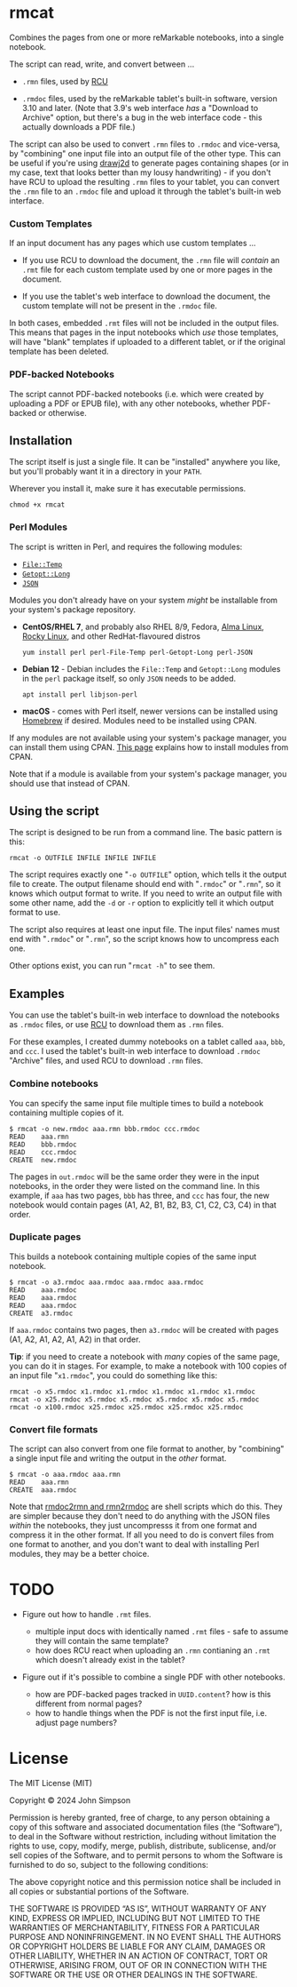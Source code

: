 # rmcat

Combines the pages from one or more reMarkable notebooks, into a single notebook.

The script can read, write, and convert between ...

* `.rmn` files, used by [RCU](http://www.davisr.me/projects/rcu/)

* `.rmdoc` files, used by the reMarkable tablet's built-in software, version 3.10 and later. (Note that 3.9's web interface *has* a "Download to Archive" option, but there's a bug in the web interface code - this actually downloads a PDF file.)

The script can also be used to convert `.rmn` files to `.rmdoc` and vice-versa, by "combining" one input file into an output file of the other type. This can be useful if you're using [drawj2d](https://drawj2d.sourceforge.io/) to generate pages containing shapes (or in my case, text that looks better than my lousy handwriting) - if you don't have RCU to upload the resulting `.rmn` files to your tablet, you can convert the `.rmn` file to an `.rmdoc` file and upload it through the tablet's built-in web interface.

### Custom Templates

If an input document has any pages which use custom templates ...

* If you use RCU to download the document, the `.rmn` file will *contain* an `.rmt` file for each custom template used by one or more pages in the document.

* If you use the tablet's web interface to download the document, the custom template will not be present in the `.rmdoc` file.

In both cases, embedded `.rmt` files will not be included in the output files. This means that pages in the input notebooks which *use* those templates, will have "blank" templates if uploaded to a different tablet, or if the original template has been deleted.

### PDF-backed Notebooks

The script cannot PDF-backed notebooks (i.e. which were created by uploading a PDF or EPUB file), with any other notebooks, whether PDF-backed or otherwise.

## Installation

The script itself is just a single file. It can be "installed" anywhere you like, but you'll probably want it in a directory in your `PATH`.

Wherever you install it, make sure it has executable permissions.

```
chmod +x rmcat
```

### Perl Modules

The script is written in Perl, and requires the following modules:

* [`File::Temp`](https://metacpan.org/pod/File::Temp)
* [`Getopt::Long`](https://metacpan.org/pod/Getopt::Long)
* [`JSON`](https://metacpan.org/pod/JSON)

Modules you don't already have on your system *might* be installable from your system's package repository.

* **CentOS/RHEL 7**, and probably also RHEL 8/9, Fedora, [Alma Linux](https://almalinux.org/), [Rocky Linux](https://rockylinux.org/), and other RedHat-flavoured distros

    ```
    yum install perl perl-File-Temp perl-Getopt-Long perl-JSON
    ```

* **Debian 12** - Debian includes the `File::Temp` and `Getopt::Long` modules in the `perl` package itself, so only `JSON` needs to be added.

    ```
    apt install perl libjson-perl
    ```

* **macOS** - comes with Perl itself, newer versions can be installed using [Homebrew](https://brew.sh/) if desired. Modules need to be installed using CPAN.

If any modules are not available using your system's package manager, you can install them using CPAN. [This page](https://www.cpan.org/modules/INSTALL.html) explains how to install modules from CPAN.

Note that if a module is available from your system's package manager, you should use that instead of CPAN.

## Using the script

The script is designed to be run from a command line. The basic pattern is this:

```
rmcat -o OUTFILE INFILE INFILE INFILE
```

The script requires exactly one "`-o OUTFILE`" option, which tells it the output file to create. The output filename should end with "`.rmdoc`" or "`.rmn`", so it knows  which output format to write. If you need to write an output file with some other name, add the `-d` or `-r` option to explicitly tell it which output format to use.

The script also requires at least one input file. The input files' names must end with "`.rmdoc`" or "`.rmn`", so the script knows how to uncompress each one.

Other options exist, you can run "`rmcat -h`" to see them.

## Examples

You can use the tablet's built-in web interface to download the notebooks as `.rmdoc` files, or use [RCU](http://www.davisr.me/projects/rcu/) to download them as `.rmn` files.

For these examples, I created dummy notebooks on a tablet called `aaa`, `bbb`, and `ccc`. I used the tablet's built-in web interface to download `.rmdoc` "Archive" files, and used RCU to download `.rmn` files.

### Combine notebooks

You can specify the same input file multiple times to build a notebook containing multiple copies of it.

```
$ rmcat -o new.rmdoc aaa.rmn bbb.rmdoc ccc.rmdoc
READ    aaa.rmn
READ    bbb.rmdoc
READ    ccc.rmdoc
CREATE  new.rmdoc
```

The pages in `out.rmdoc` will be the same order they were in the input notebooks, in the order they were listed on the command line. In this example, if `aaa` has two pages, `bbb` has three, and `ccc` has four, the new notebook would contain pages (A1, A2, B1, B2, B3, C1, C2, C3, C4) in that order.

### Duplicate pages

This builds a notebook containing multiple copies of the same input notebook.

```
$ rmcat -o a3.rmdoc aaa.rmdoc aaa.rmdoc aaa.rmdoc
READ    aaa.rmdoc
READ    aaa.rmdoc
READ    aaa.rmdoc
CREATE  a3.rmdoc
```

If `aaa.rmdoc` contains two pages, then `a3.rmdoc` will be created with pages (A1, A2, A1, A2, A1, A2) in that order.

**Tip**: if you need to create a notebook with *many* copies of the same page, you can do it in stages. For example, to make a notebook with 100 copies of an input file "`x1.rmdoc`", you could do something like this:

```
rmcat -o x5.rmdoc x1.rmdoc x1.rmdoc x1.rmdoc x1.rmdoc x1.rmdoc
rmcat -o x25.rmdoc x5.rmdoc x5.rmdoc x5.rmdoc x5.rmdoc x5.rmdoc
rmcat -o x100.rmdoc x25.rmdoc x25.rmdoc x25.rmdoc x25.rmdoc
```

### Convert file formats

The script can also convert from one file format to another, by "combining" a single input file and writing the output in the *other* format.

```
$ rmcat -o aaa.rmdoc aaa.rmn
READ    aaa.rmn
CREATE  aaa.rmdoc
```

Note that [rmdoc2rmn and rmn2rmdoc](../rmdoc-convert/README.md) are shell scripts which do this. They are simpler because they don't need to do anything with the JSON files *within* the notebooks, they just uncompresss it from one format and compress it in the other format. If all you need to do is convert files from one format to another, and you don't want to deal with installing Perl modules, they may be a better choice.

# TODO

* Figure out how to handle `.rmt` files.
    * multiple input docs with identically named `.rmt` files - safe to assume they will contain the same template?
    * how does RCU react when uploading an `.rmn` contianing an `.rmt` which doesn't already exist in the tablet?

* Figure out if it's possible to combine a single PDF with other notebooks.
    * how are PDF-backed pages tracked in `UUID.content`? how is this different from normal pages?
    * how to handle things when the PDF is not the first input file, i.e. adjust page numbers?

# License

The MIT License (MIT)

Copyright &copy; 2024 John Simpson

Permission is hereby granted, free of charge, to any person obtaining a copy of this software and associated documentation files (the “Software”), to deal in the Software without restriction, including without limitation the rights to use, copy, modify, merge, publish, distribute, sublicense, and/or sell copies of the Software, and to permit persons to whom the Software is furnished to do so, subject to the following conditions:

The above copyright notice and this permission notice shall be included in all copies or substantial portions of the Software.

THE SOFTWARE IS PROVIDED “AS IS”, WITHOUT WARRANTY OF ANY KIND, EXPRESS OR IMPLIED, INCLUDING BUT NOT LIMITED TO THE WARRANTIES OF MERCHANTABILITY, FITNESS FOR A PARTICULAR PURPOSE AND NONINFRINGEMENT. IN NO EVENT SHALL THE AUTHORS OR COPYRIGHT HOLDERS BE LIABLE FOR ANY CLAIM, DAMAGES OR OTHER LIABILITY, WHETHER IN AN ACTION OF CONTRACT, TORT OR OTHERWISE, ARISING FROM, OUT OF OR IN CONNECTION WITH THE SOFTWARE OR THE USE OR OTHER DEALINGS IN THE SOFTWARE.
